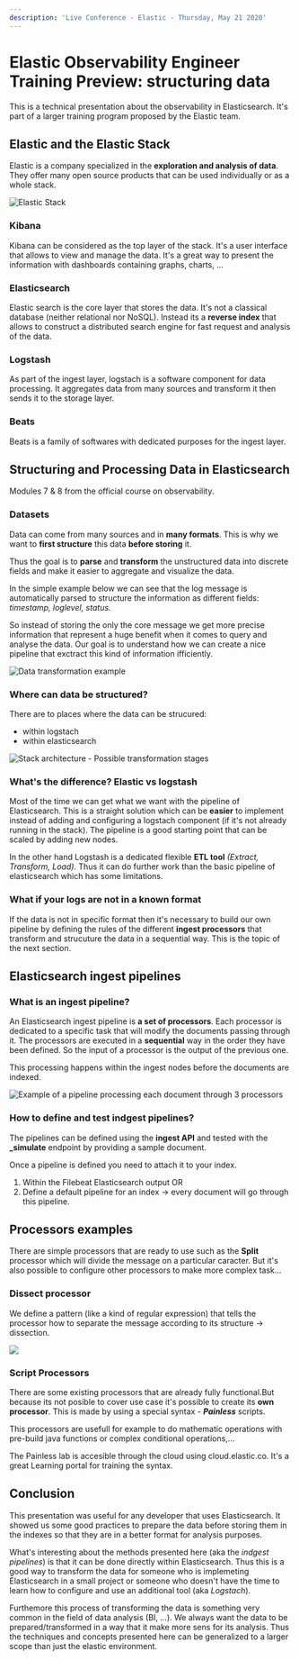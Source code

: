 ```yaml
---
description: 'Live Conference - Elastic - Thursday, May 21 2020'
---
```


# Elastic Observability Engineer Training Preview: structuring data

This is a technical presentation about the observability in Elasticsearch. It's part of a larger training program proposed by the Elastic team. 

## Elastic and the Elastic Stack

Elastic is a company specialized in the **exploration and analysis of data**. They offer many open source products that can be used individually or as a whole stack.

![Elastic Stack](.gitbook/assets/stack.png)

### Kibana

Kibana can be considered as the top layer of the stack. It's a user interface that allows to view and manage the data. It's a great way to present the information with dashboards containing graphs, charts, ...

### Elasticsearch

Elastic search is the core layer that stores the data. It's not a classical database \(neither relational nor NoSQL\). Instead its a **reverse index** that allows to construct a distributed search engine for fast request and analysis of the data.

### Logstash

As part of the ingest layer, logstach is a software component for data processing. It aggregates data from many sources and transform it then sends it to the storage layer.

### Beats

Beats is a family of softwares with dedicated purposes for the ingest layer.

## Structuring and Processing Data in Elasticsearch

Modules 7 & 8 from the official course on observability.

### Datasets

Data can come from many sources and in **many formats**. This is why we want to **first structure** this data **before storing** it.

Thus the goal is to **parse** and **transform** the unstructured data into discrete fields and make it easier to aggregate and visualize the data.

In the simple example below we can see that the log message is automatically parsed to structure the information as different fields: _timestamp, loglevel, status._

So instead of storing the only the core message we get more precise information that represent a huge benefit when it comes to query and analyse the data. Our goal is to understand how we can create a nice pipeline that exctract this kind of information ifficiently.

![Data transformation example](.gitbook/assets/example.png)

### Where can data be structured?

There are to places where the data can be strucured:

* within logstach
* within elasticsearch

![Stack architecture - Possible transformation stages](.gitbook/assets/where-2.png)

### What's the difference? Elastic vs logstash

Most of the time we can get what we want with the pipeline of Elasticsearch. This is a straight solution which can be **easier** to implement instead of adding and configuring a logstach component \(if it's not already running in the stack\). The pipeline is a good starting point that can be scaled by adding new nodes.

In the other hand Logstash is a dedicated flexible **ETL tool** _\(Extract, Transform, Load\)_. Thus it can do further work than the basic pipeline of elasticsearch which has some limitations.

### What if your logs are not in a known format

If the data is not in specific format then it's necessary to build our own pipeline by defining the rules of the different **ingest processors** that transform and strucuture the data in a sequential way. This is the topic of the next section. 

## Elasticsearch ingest pipelines

### What is an ingest pipeline?

An Elasticsearch ingest pipeline is **a set of processors**. Each processor is dedicated to a specific task that will modify the documents passing through it. The processors are executed in a **sequential** way in the order they have been defined. So the input of a processor is the output of the previous one.

This processing happens within the ingest nodes before the documents are indexed.

![Example of a pipeline processing each document through 3 processors](.gitbook/assets/pipeline.png)

### How to define and test indgest pipelines?

The pipelines can be defined using the **ingest API** and tested with the **\_simulate** endpoint by providing a sample document.

Once a pipeline is defined you need to attach it to your index.

1. Within the Filebeat Elasticsearch output OR
2. Define a default pipeline for an index -&gt; every document will go through this pipeline.

## Processors examples

There are simple processors that are ready to use such as the **Split** processor which will divide the message on a particular caracter. But it's also possible to configure other processors to make more complex task...

### Dissect processor

We define a pattern \(like a kind of regular expression\) that tells the processor how to separate the message according to its structure -&gt; dissection.

![](.gitbook/assets/dissect.png)

### Script Processors

There are some existing processors that are already fully functional.But because its not posible to cover use case it's possible to create its **own processor**. This is made by using a special syntax - _**Painless**_ scripts. 

This processors are usefull for example to do mathematic operations with pre-build java functions or complex conditional operations,...

The Painless lab is accesible through the cloud using cloud.elastic.co. It's a great Learning portal for training the syntax.

## Conclusion

This presentation was useful for any developer that uses Elasticsearch. It showed us some good practices to prepare the data before storing them in the indexes so that they are in a better format for analysis purposes.

What's interesting about the methods presented here \(aka the _indgest pipelines_\) is that it can be done directly within Elasticsearch. Thus this is a good way to transform the data for someone who is implemeting Elasticsearch in a small project or someone who doesn't have the time to learn how to configure and use an additional tool \(aka _Logstach_\).

Furthemore this process of transforming the data is something very common in the field of data analysis \(BI, ...\). We always want the data to be prepared/transformed in a way that it make more sens for its analysis. Thus the techniques and concepts presented here can be generalized to a larger scope than just the elastic environment.

